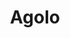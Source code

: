 ---
layout: post
title: Agolo
site: http://www.agolo.com/
image: /lib/img/projects/hublished.jpg
category: demo
whichdd: May 2013
maker: 
- name: Mohamed Altantawy
  school: Columbia
---